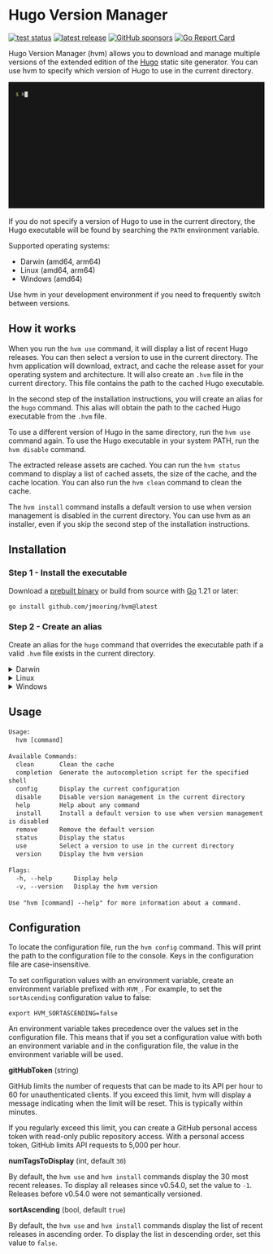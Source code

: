 # Hugo Version Manager

[![test status](https://github.com/jmooring/hvm/actions/workflows/test.yaml/badge.svg)](https://github.com/jmooring/hvm/actions/workflows/test.yaml)
[![latest release](https://img.shields.io/github/v/release/jmooring/hvm?logo=github)](https://github.com/jmooring/hvm/releases/latest)
[![GitHub sponsors](https://img.shields.io/github/sponsors/jmooring?logo=github&label=sponsors)](https://github.com/sponsors/jmooring)
[![Go Report Card](https://goreportcard.com/badge/github.com/jmooring/hvm)](https://goreportcard.com/report/github.com/jmooring/hvm)

Hugo Version Manager (hvm) allows you to download and manage multiple versions of the extended edition of the [Hugo] static site generator. You can use hvm to specify which version of Hugo to use in the current directory.

![Demonstration](assets/hvm.gif)

If you do not specify a version of Hugo to use in the current directory, the Hugo executable will be found by searching the `PATH` environment variable.

Supported operating systems:

- Darwin (amd64, arm64)
- Linux (amd64, arm64)
- Windows (amd64)

Use hvm in your development environment if you need to frequently switch between versions.

## How it works

When you run the `hvm use` command, it will display a list of recent Hugo releases. You can then select a version to use in the current directory. The hvm application will download, extract, and cache the release asset for your operating system and architecture. It will also create an `.hvm` file in the current directory. This file contains the path to the cached Hugo executable.

In the second step of the installation instructions, you will create an alias for the `hugo` command. This alias will obtain the path to the cached Hugo executable from the `.hvm` file.

To use a different version of Hugo in the same directory, run the `hvm use` command again. To use the Hugo executable in your system PATH, run the `hvm disable` command.

The extracted release assets are cached. You can run the `hvm status` command to display a list of cached assets, the size of the cache, and the cache location. You can also run the `hvm clean` command to clean the cache.

The `hvm install` command installs a default version to use when version management is disabled in the current directory. You can use hvm as an installer, even if you skip the second step of the installation instructions.

## Installation

### Step 1 - Install the executable

Download a [prebuilt binary] or build from source with [Go] 1.21 or later:

```text
go install github.com/jmooring/hvm@latest
```

### Step 2 - Create an alias

Create an alias for the `hugo` command that overrides the executable path if a
valid `.hvm` file exists in the current directory.

<details>
<summary>Darwin</summary>
Add this function to $HOME/.zshrc

```zsh
# Hugo Version Manager: override path to the hugo executable.
hugo() {
  hvm_show_status=true
  hugo_bin=$(hvm status --printExecPath 2> /dev/null)
  if [ -z "${hugo_bin}" ]; then
    if ! hugo_bin=$(which hugo); then
      >&2 printf "Command not found.\\n"
      return 1
    fi
  else
    if [ "${hvm_show_status}" == true ]; then
      >&2 printf "Hugo version management is enabled in this directory.\\n"
      >&2 printf "Run 'hvm status' for details, or 'hvm disable' to disable.\\n\\n"
    fi
  fi
  "${hugo_bin}" "$@"
}
```

</details>

<details>
<summary>Linux</summary>
Add this function to $HOME/.bashrc

```bash
# Hugo Version Manager: override path to the hugo executable.
hugo() {
  hvm_show_status=true
  hugo_bin=$(hvm status --printExecPath 2> /dev/null)
  if [ -z "${hugo_bin}" ]; then
    if ! hugo_bin=$(which hugo); then
      >&2 printf "Command not found.\\n"
      return 1
    fi
  else
    if [ "${hvm_show_status}" == true ]; then
      >&2 printf "Hugo version management is enabled in this directory.\\n"
      >&2 printf "Run 'hvm status' for details, or 'hvm disable' to disable.\\n\\n"
    fi
  fi
  "${hugo_bin}" "$@"
}
```

</details>

<details>
<summary>Windows</summary>

TBD

</details>

## Usage

```text
Usage:
  hvm [command]

Available Commands:
  clean       Clean the cache
  completion  Generate the autocompletion script for the specified shell
  config      Display the current configuration
  disable     Disable version management in the current directory
  help        Help about any command
  install     Install a default version to use when version management is disabled
  remove      Remove the default version
  status      Display the status
  use         Select a version to use in the current directory
  version     Display the hvm version

Flags:
  -h, --help      Display help
  -v, --version   Display the hvm version

Use "hvm [command] --help" for more information about a command.
```

## Configuration

To locate the configuration file, run the `hvm config` command. This will print the path to the configuration file to the console. Keys in the configuration file are case-insensitive.

To set configuration values with an environment variable, create an environment variable prefixed with `HVM_`. For example, to set the `sortAscending` configuration value to false:

```text
export HVM_SORTASCENDING=false
```

An environment variable takes precedence over the values set in the configuration file. This means that if you set a configuration value with both an environment variable and in the configuration file, the value in the environment variable will be used.

**gitHubToken** (string)

GitHub limits the number of requests that can be made to its API per hour to 60 for unauthenticated clients. If you exceed this limit, hvm will display a message indicating when the limit will be reset. This is typically within minutes.

If you regularly exceed this limit, you can create a GitHub personal access token with read-only public repository access. With a personal access token, GitHub limits API requests to 5,000 per hour.

**numTagsToDisplay** (int, default `30`)

By default, the `hvm use` and `hvm install` commands display the 30 most recent releases. To display all releases since v0.54.0, set the value to `-1`. Releases before v0.54.0 were not semantically versioned.

**sortAscending** (bool, default `true`)

By default, the `hvm use` and `hvm install` commands display the list of recent releases in ascending order. To display the list in descending order, set this value to `false`.

[go]: https://go.dev/doc/install
[hugo]: https://github.com/gohugoio/hugo/#readme
[installation instructions]: #installation
[prebuilt binary]: https://github.com/jmooring/hvm/releases/latest

